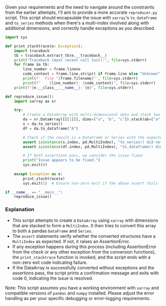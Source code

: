 Given your requirements and the need to navigate around the constraints from the earlier attempts, I'll aim to provide a more accurate `reproducer.py` script. This script should encapsulate the issue with `xarray`'s `to_dataframe` and `to_series` methods when there's a multi-index involved along with additional dimensions, and correctly handle exceptions as you described.

```python
import sys

def print_stacktrace(e: Exception):
    import traceback
    tb = traceback.extract_tb(e.__traceback__)
    print("Traceback (most recent call last):", file=sys.stderr)
    for frame in tb:
        line_number = frame.lineno
        code_context = frame.line.strip() if frame.line else "Unknown"
        print(f'  File "{frame.filename}"', file=sys.stderr)
        print(f"    {line_number}: {code_context}", file=sys.stderr)
    print(f"{e.__class__.__name__}: {e}", file=sys.stderr)

def reproduce_issue():
    import xarray as xr

    try:
        # Create a DataArray with multi-dimensional data and stack two of its dims
        da = xr.DataArray([[[1]]], dims=["a", "b", "c"]).stack(ab=["a", "b"])
        s = da.to_series()
        df = da.to_dataframe("A")

        # Check if the result is a DataFrame or Series with the expected MultiIndex
        assert isinstance(s.index, pd.MultiIndex), "to_series() did not return a MultiIndex"
        assert isinstance(df.index, pd.MultiIndex), "to_dataframe() did not return a MultiIndex"

        # If both assertions pass, we consider the issue fixed
        print("Issue appears to be fixed.")
        sys.exit(0)
    
    except Exception as e:
        print_stacktrace(e)
        sys.exit(1)  # Ensure non-zero exit if the above assert fails

if __name__ == "__main__":
    reproduce_issue()
```

### Explanation

- This script attempts to create a `DataArray` using `xarray` with dimensions that are stacked to form a `MultiIndex`. It then tries to convert this array to both a pandas `DataFrame` and `Series`. 
- The `assert` statements verify whether the converted structures have a `MultiIndex` as expected. If not, it raises an AssertionError. 
- If any exception happens during this process (including AssertionError from the check or any other exception from the conversion functions), the `print_stacktrace` function is invoked, and the script ends with a non-zero exit code indicating failure.
- If the DataArray is successfully converted without exceptions and the assertions pass, the script prints a confirmation message and exits with code 0, indicating the issue is resolved.

Note: This script assumes you have a working environment with `xarray` and compatible versions of `pandas` and `numpy` installed. Please adjust the error handling as per your specific debugging or error-logging requirements.